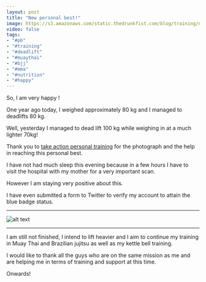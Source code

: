 ```yaml
---
layout: post
title: "New personal best!"
image: https://s3.amazonaws.com/static.thedrunkfist.com/blog/training/new-deadlift-pb_1.png
video: false
tags:
- "#pb"
- "#training"
- "#deadlift"
- "#muaythai"
- "#bjj"
- "#mma"
- "#nutrition"
- "#happy"
---
```

So, I am very happy !

One year ago today, I weighed approximately 80 kg and I managed to deadlifts 80 kg.

Well, yesterday I managed to dead lift 100 kg while weighing in at a much lighter 70kg!

Thank you to [take action personal training](https://takeactionpt.net/ "take action personal training") for the photograph and the help in reaching this personal best.

I have not had much sleep this evening because in a few hours I have to visit the hospital with my mother for a very important scan. 

However I am staying very positive about this.

I have even submitted a form to Twitter to verify my account to attain the blue badge status.

---

![alt text](https://s3.amazonaws.com/static.thedrunkfist.com/blog/training/new-deadlift-pb_1.png "A dead lift personal-best")

---

I am still not finished, I intend to lift heavier and I aim to continue my training in Muay Thai and Brazilian jujitsu as well as my kettle bell training.

I would like to thank all the guys who are on the same mission as me and are helping me in terms of training and support at this time. 

Onwards! 

